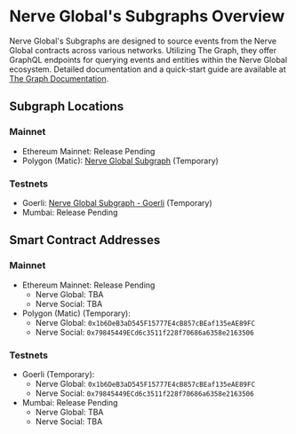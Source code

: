 # Nerve Global's Subgraphs Overview

Nerve Global's Subgraphs are designed to source events from the Nerve Global contracts across various networks. Utilizing The Graph, they offer GraphQL endpoints for querying events and entities within the Nerve Global ecosystem. Detailed documentation and a quick-start guide are available at [The Graph Documentation](https://thegraph.com/docs/quick-start).

## Subgraph Locations

### Mainnet

- Ethereum Mainnet: Release Pending
- Polygon (Matic): [Nerve Global Subgraph](https://thegraph.com/explorer/subgraph/nerveglobal/nerveglobal) (Temporary)

### Testnets

- Goerli: [Nerve Global Subgraph - Goerli](https://thegraph.com/explorer/subgraph/nerveglobal/nerveglobal-goerli) (Temporary)
- Mumbai: Release Pending

## Smart Contract Addresses

### Mainnet

- Ethereum Mainnet: Release Pending
  - Nerve Global: TBA
  - Nerve Social: TBA
- Polygon (Matic) (Temporary):
  - Nerve Global: `0x1b6DeB3aD545F15777E4cB857cBEaf135eAE89FC`
  - Nerve Social: `0x79845449ECd6c3511f228f70686a6358e2163506`

### Testnets

- Goerli (Temporary):
  - Nerve Global: `0x1b6DeB3aD545F15777E4cB857cBEaf135eAE89FC`
  - Nerve Social: `0x79845449ECd6c3511f228f70686a6358e2163506`
- Mumbai: Release Pending
  - Nerve Global: TBA
  - Nerve Social: TBA
